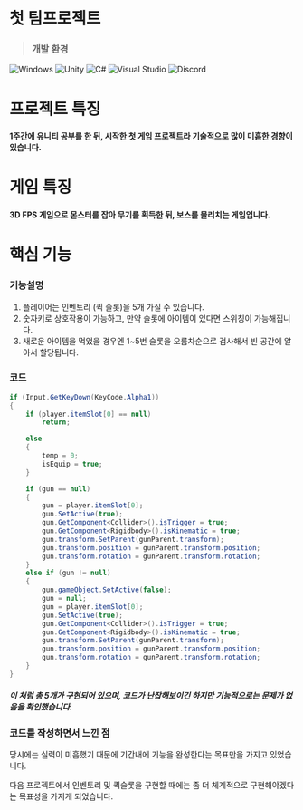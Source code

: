 # 첫 팀프로젝트
> ### **개발 환경**

![Windows](https://img.shields.io/badge/Windows-0078D6?style=for-the-badge&logo=windows&logoColor=white)
![Unity](https://img.shields.io/badge/unity-%23000000.svg?style=for-the-badge&logo=unity&logoColor=white)
![C#](https://img.shields.io/badge/c%23-%23239120.svg?style=for-the-badge&logo=csharp&logoColor=white)
![Visual Studio](https://img.shields.io/badge/Visual%20Studio-5C2D91.svg?style=for-the-badge&logo=visual-studio&logoColor=white)
![Discord](https://img.shields.io/badge/Discord-%235865F2.svg?style=for-the-badge&logo=discord&logoColor=white)
# 프로젝트 특징
#### 1주간에 유니티 공부를 한 뒤, 시작한 첫 게임 프로젝트라 기술적으로 많이 미흡한 경향이 있습니다.
# 게임 특징
#### 3D FPS 게임으로 몬스터를 잡아 무기를 획득한 뒤, 보스를 물리치는 게임입니다.
# **핵심 기능**
### 기능설명
1. 플레이어는 인벤토리 (퀵 슬롯)을 5개 가질 수 있습니다.
2. 숫자키로 상호작용이 가능하고, 만약 슬롯에 아이템이 있다면 스위칭이 가능해집니다.
3. 새로운 아이템을 먹었을 경우엔 1~5번 슬롯을 오름차순으로 검사해서 빈 공간에 알아서 할당됩니다.

### 코드
```C#
if (Input.GetKeyDown(KeyCode.Alpha1))
{
    if (player.itemSlot[0] == null)
        return;

    else
    {
        temp = 0;
        isEquip = true;
    }

    if (gun == null)
    {
        gun = player.itemSlot[0];
        gun.SetActive(true);
        gun.GetComponent<Collider>().isTrigger = true;
        gun.GetComponent<Rigidbody>().isKinematic = true;
        gun.transform.SetParent(gunParent.transform);
        gun.transform.position = gunParent.transform.position;
        gun.transform.rotation = gunParent.transform.rotation;
    }
    else if (gun != null)
    {
        gun.gameObject.SetActive(false);
        gun = null;
        gun = player.itemSlot[0];
        gun.SetActive(true);
        gun.GetComponent<Collider>().isTrigger = true;
        gun.GetComponent<Rigidbody>().isKinematic = true;
        gun.transform.SetParent(gunParent.transform);
        gun.transform.position = gunParent.transform.position;
        gun.transform.rotation = gunParent.transform.rotation;
    }
}
```
##### 이 처럼 총 5개가 구현되어 있으며, 코드가 난잡해보이긴 하지만 기능적으로는 문제가 없음을 확인했습니다.

### 코드를 작성하면서 느낀 점
당시에는 실력이 미흡했기 때문에 기간내에 기능을 완성한다는 목표만을 가지고 있었습니다.


다음 프로젝트에서 인벤토리 및 퀵슬롯을 구현할 때에는 좀 더 체계적으로 구현해야겠다는 목표성을 가지게 되었습니다. 
